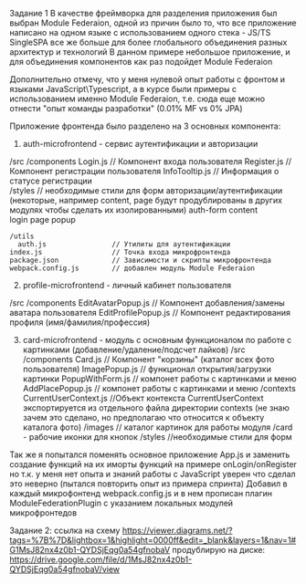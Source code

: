 Задание 1
В качестве фреймворка для разделения приложения был выбран Module Federaion, одной из причин было то, 
что все приложение написано на одном языке с использованием одного стека - JS/TS
SingleSPA все же больше для более глобального объединения разных архитектур и технологий
В данном примере небольшое приложение,  и для объединения компонентов как раз подойдет Module Federaion

Дополнительно отмечу, что у меня нулевой опыт работы с фронтом и языками JavaScript\Typescript, а в курсе были примеры
с использованием именно Module Federaion, т.е. сюда еще можно отнести "опыт команды разработки" (0.01% MF vs 0% JPA)

Приложение фронтенда было разделено на 3 основных компонента:

1. auth-microfrontend - сервис аутентификации и авторизации 

  /src
    /components
      Login.js               // Компонент входа пользователя
      Register.js            // Компонент регистрации пользователя
	  InfoTooltip.js		 // Информация о статусе регистрации		
    /styles					 // необходимые стили для форм авторизации/аутентификации 
(некоторые, например content, page будут продублированы в других модулях чтобы сделать их изолированными)
       auth-form
	   content	
	   login
	   page
	   popup
		
    /utils
      auth.js                // Утилиты для аутентификации
    index.js                 // Точка входа микрофронтенда
	package.json             // Зависимости и скрипты микрофронтенда
	webpack.config.js	     // добавлен модуль Module Federaion



2. profile-microfrontend - личный кабинет пользователя

  /src
    /components
      EditAvatarPopup.js               // Компонент добавления/замены аватара пользователя
      EditProfilePopup.js              // Компонент редактирования профиля (имя/фамилия/профессия) 



3. card-microfrontend - модуль с основным функционалом по работе с картинками (добавление/удаление/подсчет лайков)
  /src
    /components
      Card.js               // Компонент "корзины"  (каталог всех фото пользователя)
      ImagePopup.js         // функционал открытия/загрузки картинки
	  PopupWithForm.js	    // компонет работы с картинками и меню
	  AddPlacePopup.js		// компонет работы с картинками и меню
	/contexts
	  CurrentUserContext.js	//Объект контекста CurrentUserContext экспортируется из отдельного файла директории contexts (не знаю зачем это сделано, но предполагаю что относится к объекту каталога фото)
	/images  // каталог картинок для работы модуля /card - рабочие иконки для кнопок
	/styles  //необходимые стили для форм
	

Так же я попытался поменять основное приложение App.js 	и заменить создание функций на их иморты функций на примере onLogin/onRegister
но т.к. у меня нет опыта и знаний работы c JavaScript уверен что сделал это неверно (пытался повторить опыт из примера спринта)
Добавил в каждый микрофонтенд webpack.config.js и в нем прописан плагин ModuleFederationPlugin с указанием локальных модулей микрофронтедов



Задание 2:
ссылка на схему
https://viewer.diagrams.net/?tags=%7B%7D&lightbox=1&highlight=0000ff&edit=_blank&layers=1&nav=1#G1MsJ82nx4z0b1-QYDSjEqg0a54gfnobaV
продублирую на диске:
https://drive.google.com/file/d/1MsJ82nx4z0b1-QYDSjEqg0a54gfnobaV/view

